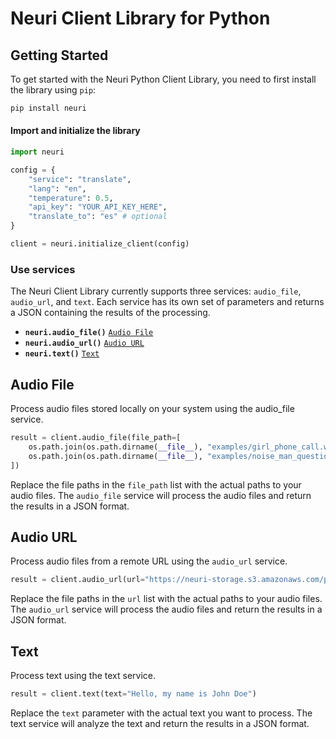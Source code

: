 # Neuri Client Library for Python

## Getting Started

To get started with the Neuri Python Client Library, you need to first install the library using `pip`:

```bash
pip install neuri
```
#### Import and initialize the library

```python
import neuri

config = {
    "service": "translate",
    "lang": "en",
    "temperature": 0.5,
    "api_key": "YOUR_API_KEY_HERE",
    "translate_to": "es" # optional
}

client = neuri.initialize_client(config)
```

### Use services

The Neuri Client Library currently supports three services: `audio_file`, `audio_url`, and `text`. Each service has its own set of parameters and returns a JSON containing the results of the processing.

- **`neuri.audio_file()`** [`Audio File`](#audio_file)
- **`neuri.audio_url()`** [`Audio URL`](#audio_url)
- **`neuri.text()`** [`Text`](#text)

## Audio File

Process audio files stored locally on your system using the audio_file service.

```python
result = client.audio_file(file_path=[
    os.path.join(os.path.dirname(__file__), "examples/girl_phone_call.wav"),
    os.path.join(os.path.dirname(__file__), "examples/noise_man_question.wav")
])
```

Replace the file paths in the `file_path` list with the actual paths to your audio files. The `audio_file` service will process the audio files and return the results in a JSON format.

## Audio URL

Process audio files from a remote URL using the `audio_url` service.

```python
result = client.audio_url(url="https://neuri-storage.s3.amazonaws.com/public_data/girl_phone_call.wav?AWSAccessKeyId=AKIAQFECGXRQOTIJ2FUV&Signature=GjrMz1NkMtQgFd0etJUCiQg4WNI%3D&Expires=1995267608")
```

Replace the file paths in the `url` list with the actual paths to your audio files. The `audio_url` service will process the audio files and return the results in a JSON format.


## Text

Process text using the text service.

```python
result = client.text(text="Hello, my name is John Doe")
```
Replace the `text` parameter with the actual text you want to process. The text service will analyze the text and return the results in a JSON format.
